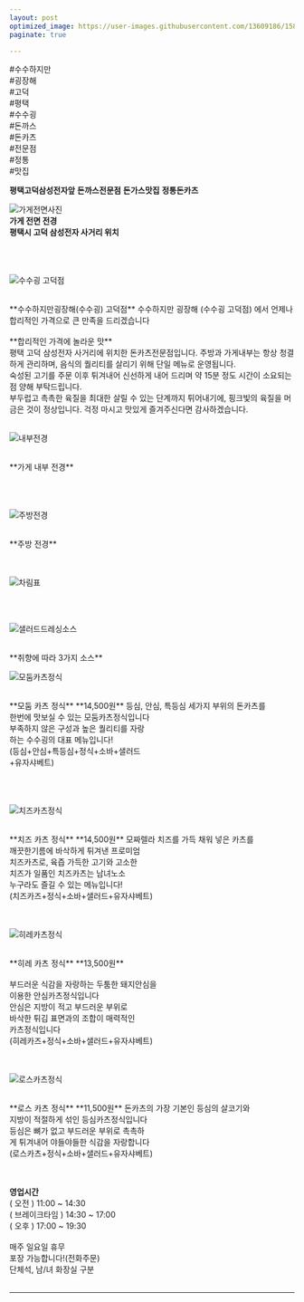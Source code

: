 ```yaml
---
layout: post
optimized_image: https://user-images.githubusercontent.com/13609186/158834851-5c5d7736-001b-448d-8bb6-eb99f2f16233.jpg
paginate: true

---
```


#수수하지만<br>
#굉장해<br>
#고덕<br>
#평택<br>
#수수굉<br>
#돈까스<br>
#돈카츠<br>
#전문점<br>
#정통<br>
#맛집<br>

**평택고덕삼성전자앞**
**돈까스전문점**
**돈가스맛집**
**정통돈카츠**


![가게전면사진](https://github.com/choijangwook/cjw/assets/13609186/a93f4325-53b1-47db-884d-ae5fa41673c2)
<br>
**가게 전면 전경**
<br>
**평택시 고덕 삼성전자 사거리 위치**
<br>
<br>
<br>
<br>

![수수굉 고덕점](https://github.com/choijangwook/cjw/assets/13609186/033cfa9e-2243-4033-966f-fb33ad3cde34)

<br>
**수수하지만굉장해(수수굉) 고덕점**
수수하지만 굉장해 (수수굉 고덕점)
에서 언제나 합리적인 가격으로
큰 만족을 드리겠습니다


<br>
<br>
**합리적인 가격에 놀라운 맛**
<br>
평택 고덕 삼성전자 사거리에 위치한 
돈카츠전문점입니다.
주방과 가게내부는 항상 청결하게 관리하며, 
음식의 퀄리티를 살리기 위해 
단일 메뉴로 운영됩니다.
<br>
숙성된 고기를 주문 이후 튀겨내어 
신선하게 내어 드리며 
약 15분 정도 시간이 소요되는점 
양해 부탁드립니다.
<br>
부두럽고 촉촉한 육질을 최대한 
살릴 수 있는 단계까지 튀어내기에, 
핑크빛의 육질을 머금은 것이 정상입니다.
걱정 마시고 맛있게 즐겨주신다면 
감사하겠습니다.
<br>
<br>

![내부전경](https://github.com/choijangwook/cjw/assets/13609186/6c94094a-112b-483f-8931-5453f78052e1)

<br>
**가게 내부 전경**
<br>
<br>
<br>
<br>

![주방전경](https://github.com/choijangwook/cjw/assets/13609186/8b66e71c-5549-4cbc-b67b-999a5950fcaf)

<br>
**주방 전경**
<br>
<br>
<br>

![차림표](https://github.com/choijangwook/cjw/assets/13609186/2eb15ec2-8d6a-4c72-93de-d2fb95c99457)

<br>
<br>

![샐러드드레싱소스](https://github.com/choijangwook/cjw/assets/13609186/160ad8af-423b-4e09-b5fc-7aa86248b213)

<br>
**취향에 따라 3가지 소스**

<br>

![모둠카츠정식](https://github.com/choijangwook/cjw/assets/13609186/dd423766-be89-4843-8e31-73b4bbf29d09)

<br>
**모둠 카츠 정식**
**14,500원**
등심, 안심, 특등심 세가지 부위의 돈카츠를<br>
한번에 맛보실 수 있는 모둠카츠정식입니다<br>
부족하지 않은 구성과 높은 퀄리티를 자랑<br>
하는 수수굉의 대표 메뉴입니다!<br>
(등심+안심+특등심+정식+소바+샐러드<br>
+유자샤베트)<br>
<br>
<br>
<br>

![치즈카츠정식](https://github.com/choijangwook/cjw/assets/13609186/f2fe9773-3f09-4447-b4fc-25d25089e55c)

<br>
**치즈 카츠 정식**
**14,500원**
모짜렐라 치즈를 가득 채워 넣은 카츠를<br>
깨끗한기름에 바삭하게 튀겨낸 프로미엄<br>
치즈카츠로, 육즙 가득한 고기와 고소한<br>
치즈가 일품인  치즈카츠는 남녀노소<br>
누구라도 즐길 수 있는 메뉴입니다!<br>
(치즈카즈+정식+소바+샐러드+유자샤베트)<br>
<br>
<br>

![히레카츠정식](https://github.com/choijangwook/cjw/assets/13609186/a7f59c9a-a088-4ef0-be45-cd6575d0df10)

<br>
**히레 카츠 정식**
**13,500원**
<br>
<br>
부드러운 식감을 자랑하는 두툼한 돼지안심을<br>
이용한 안심카츠정식입니다<br>
안심은 지방이 적고 부드러운 부위로<br>
바삭한 튀김 표면과의 조합이 매력적인<br> 
카츠정식입니다<br>
(히레카즈+정식+소바+샐러드+유자샤베트)<br>
<br>
<br>

![로스카츠정식](https://github.com/choijangwook/cjw/assets/13609186/9cbaef3c-a881-4676-b998-5970b52cc7c7)

<br>
**로스 카츠 정식**
**11,500원**
돈카츠의 가장 기본인 등심의 살코기와<br> 
지방이 적절하게 섞인 등심카츠정식입니다<br>
등심은 뼈가 없고 부드러운 부위로 촉촉하<br>
게 튀겨내어 야들야들한 식감을 자랑합니다<br>
(로스카츠+정식+소바+샐러드+유자샤베트)<br>
<br>
<br>

**영업시간**
<br>
( 오전 )  11:00 ~ 14:30<br>
( 브레이크타임 )  14:30 ~ 17:00<br>
( 오후 )  17:00 ~ 19:30<br>
<br>
매주 일요일 휴무<br>
포장 가능합니다!(전화주문)<br>
단체석, 남/녀 화장실 구분<br>
<br>




---
